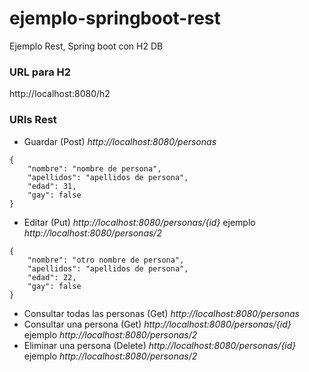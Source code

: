 # ejemplo-springboot-rest
Ejemplo Rest, Spring boot con H2 DB

### URL para H2
http://localhost:8080/h2

### URIs Rest
*  Guardar (Post) *http://localhost:8080/personas*
```
{
    "nombre": "nombre de persona",
    "apellidos": "apellidos de persona",
    "edad": 31,
    "gay": false
}
```
*  Editar (Put) *http://localhost:8080/personas/{id}* ejemplo *http://localhost:8080/personas/2*
```
{
    "nombre": "otro nombre de persona",
    "apellidos": "apellidos de persona",
    "edad": 22,
    "gay": false
}
```
*  Consultar todas las personas (Get) *http://localhost:8080/personas*
*  Consultar una persona (Get) *http://localhost:8080/personas/{id}* ejemplo *http://localhost:8080/personas/2*
*  Eliminar una persona (Delete) *http://localhost:8080/personas/{id}* ejemplo *http://localhost:8080/personas/2*
